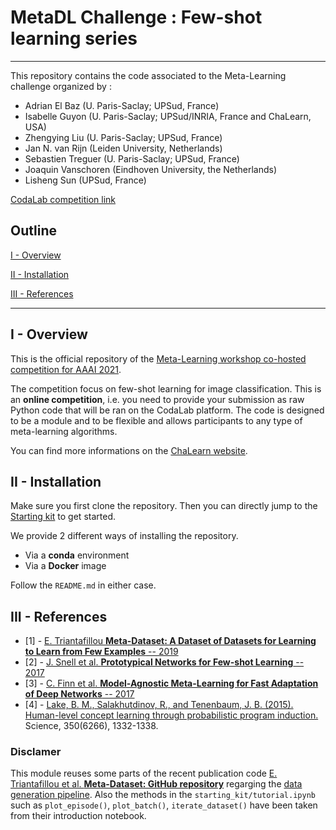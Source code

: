 # MetaDL Challenge : Few-shot learning series
---
This repository contains the code associated to the Meta-Learning challenge organized by :
- Adrian El Baz (U. Paris-Saclay; UPSud, France)
- Isabelle Guyon (U. Paris-Saclay; UPSud/INRIA, France and ChaLearn, USA)
- Zhengying Liu (U. Paris-Saclay; UPSud, France)
- Jan N. van Rijn (Leiden University, Netherlands)
- Sebastien Treguer (U. Paris-Saclay; UPSud, France)
- Joaquin Vanschoren (Eindhoven University, the Netherlands)
- Lisheng Sun (UPSud, France)

[CodaLab competition link](https://competitions.codalab.org/competitions/26212?secret_key=a50a8a46-e33a-497c-9121-d56a0b576c07)

## Outline 
[I - Overview](#i---overview)

[II - Installation](#ii---installation)

[III - References](#iii---references)

---

## I - Overview
This is the official repository of the [Meta-Learning workshop co-hosted competition for AAAI 2021](https://aaai.org/Conferences/AAAI-21/ws21workshops/#ws18). 

The competition focus on few-shot learning for image classification. This is an **online competition**, i.e. you need to provide your submission as raw Python code that will be ran on the CodaLab platform. The code is designed to be a module and to be flexible and allows participants to any type of meta-learning algorithms.

You can find more informations on the [ChaLearn website](https://metalearning.chalearn.org/).

## II - Installation

Make sure you first clone the repository. Then you can directly jump to the [Starting kit](starting_kit/README.md) to get started.

We provide 2 different ways of installing the repository.
* Via a **conda** environment
* Via a **Docker** image

Follow the <code>README.md</code> in either case.


## III - References

* [1] - [E. Triantafillou **Meta-Dataset: A Dataset of Datasets for Learning to Learn from Few Examples** -- 2019](https://arxiv.org/pdf/1903.03096)
* [2] - [J. Snell et al. **Prototypical Networks for Few-shot Learning** -- 2017](https://arxiv.org/pdf/1703.05175)
* [3] - [C. Finn et al. **Model-Agnostic Meta-Learning for Fast Adaptation of Deep Networks** -- 2017](https://arxiv.org/pdf/1703.03400)
* [4] - [Lake, B. M., Salakhutdinov, R., and Tenenbaum, J. B. (2015). Human-level concept learning through probabilistic program induction.](http://www.sciencemag.org/content/350/6266/1332.short) Science, 350(6266), 1332-1338.
### Disclamer
This module reuses some parts of the recent publication code [E. Triantafillou et al. **Meta-Dataset: GitHub repository**](https://github.com/google-research/meta-dataset) regarging the <u>data generation pipeline</u>. Also the methods in the <code>starting_kit/tutorial.ipynb</code> such as <code>plot_episode()</code>, <code>plot_batch()</code>, <code>iterate_dataset()</code> have been taken from their introduction notebook.